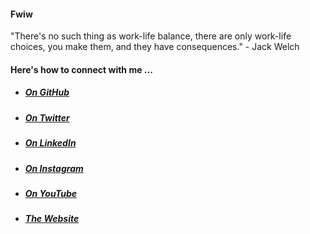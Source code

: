 #### Fwiw

"There's no such thing as work-life balance, there are only work-life choices, you make them, and they have consequences." - Jack Welch

#### Here's how to connect with me ...

- ##### [On GitHub](https://github.com/iamalnewkirk)
- ##### [On Twitter](https://www.twitter.com/iamalnewkirk)
- ##### [On LinkedIn](https://www.linkedin.com/in/alnewkirk)
- ##### [On Instagram](https://www.instagram.com/iamalnewkirk)
- ##### [On YouTube](https://www.youtube.com/iamalnewkirk)
- ##### [The Website](https://alnewkirk.com)

<!--
**iamalnewkirk/iamalnewkirk** is a ✨ _special_ ✨ repository because its `README.md` (this file) appears on your GitHub profile.

Here are some ideas to get you started:

- 🔭 I’m currently working on ...
- 🌱 I’m currently learning ...
- 👯 I’m looking to collaborate on ...
- 🤔 I’m looking for help with ...
- 💬 Ask me about ...
- 📫 How to reach me: ...
- 😄 Pronouns: ...
- ⚡ Fun fact: ...
-->

